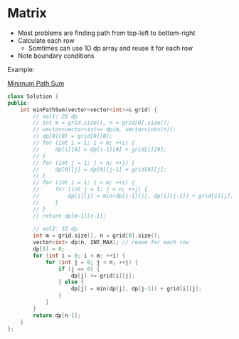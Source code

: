# Matrix

* Most problems are finding path from top-left to bottom-right
* Calculate each row
  * Somtimes can use 1D dp array and reuse it for each row
* Note boundary conditions

Example:

[Minimum Path Sum](https://leetcode.com/problems/minimum-path-sum/)

```cpp
class Solution {
public:
    int minPathSum(vector<vector<int>>& grid) {
        // sol1: 2D dp
        // int m = grid.size(), n = grid[0].size();
        // vector<vector<int>> dp(m, vector<int>(n));
        // dp[0][0] = grid[0][0];
        // for (int i = 1; i < m; ++i) {
        //     dp[i][0] = dp[i-1][0] + grid[i][0];
        // }
        // for (int j = 1; j < n; ++j) {
        //     dp[0][j] = dp[0][j-1] + grid[0][j];
        // }
        // for (int i = 1; i < m; ++i) {
        //     for (int j = 1; j < n; ++j) {
        //         dp[i][j] = min(dp[i-1][j], dp[i][j-1]) + grid[i][j];
        //     }
        // }
        // return dp[m-1][n-1];
        
        // sol2: 1D dp
        int m = grid.size(), n = grid[0].size();
        vector<int> dp(n, INT_MAX); // reuse for each row
        dp[0] = 0;
        for (int i = 0; i < m; ++i) {
            for (int j = 0; j < n; ++j) {
                if (j == 0) {
                    dp[j] += grid[i][j];
                } else {
                    dp[j] = min(dp[j], dp[j-1]) + grid[i][j];
                }
            }
        }
        return dp[n-1];
    }
};
```

